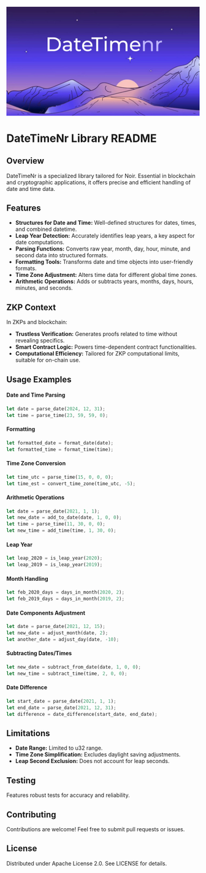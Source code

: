 ![Date Time Image](datetimenr.png)
# DateTimeNr Library README

## Overview
DateTimeNr is a specialized library tailored for Noir. Essential in blockchain and cryptographic applications, it offers precise and efficient handling of date and time data.

## Features
- **Structures for Date and Time:** Well-defined structures for dates, times, and combined datetime.
- **Leap Year Detection:** Accurately identifies leap years, a key aspect for date computations.
- **Parsing Functions:** Converts raw year, month, day, hour, minute, and second data into structured formats.
- **Formatting Tools:** Transforms date and time objects into user-friendly formats.
- **Time Zone Adjustment:** Alters time data for different global time zones.
- **Arithmetic Operations:** Adds or subtracts years, months, days, hours, minutes, and seconds.

## ZKP Context
In ZKPs and blockchain:
- **Trustless Verification:** Generates proofs related to time without revealing specifics.
- **Smart Contract Logic:** Powers time-dependent contract functionalities.
- **Computational Efficiency:** Tailored for ZKP computational limits, suitable for on-chain use.

## Usage Examples

#### Date and Time Parsing
```rust
let date = parse_date(2024, 12, 31);
let time = parse_time(23, 59, 59, 0);
```

#### Formatting
```rust
let formatted_date = format_date(date);
let formatted_time = format_time(time);
```

#### Time Zone Conversion
```rust
let time_utc = parse_time(15, 0, 0, 0);
let time_est = convert_time_zone(time_utc, -5);
```

#### Arithmetic Operations
```rust
let date = parse_date(2021, 1, 1);
let new_date = add_to_date(date, 1, 0, 0);
let time = parse_time(11, 30, 0, 0);
let new_time = add_time(time, 1, 30, 0);
```

#### Leap Year
```rust
let leap_2020 = is_leap_year(2020);
let leap_2019 = is_leap_year(2019);
```

#### Month Handling
```rust
let feb_2020_days = days_in_month(2020, 2);
let feb_2019_days = days_in_month(2019, 2);
```

#### Date Components Adjustment
```rust
let date = parse_date(2021, 12, 15);
let new_date = adjust_month(date, 2);
let another_date = adjust_day(date, -10);
```

#### Subtracting Dates/Times
```rust
let new_date = subtract_from_date(date, 1, 0, 0);
let new_time = subtract_time(time, 2, 0, 0);
```

#### Date Difference
```rust
let start_date = parse_date(2021, 1, 1);
let end_date = parse_date(2021, 12, 31);
let difference = date_difference(start_date, end_date);
```

## Limitations
- **Date Range:** Limited to u32 range.
- **Time Zone Simplification:** Excludes daylight saving adjustments.
- **Leap Second Exclusion:** Does not account for leap seconds.

## Testing
Features robust tests for accuracy and reliability.

## Contributing
Contributions are welcome! Feel free to submit pull requests or issues.

## License
Distributed under Apache License 2.0. See LICENSE for details.
